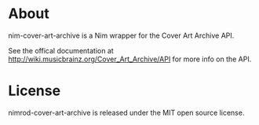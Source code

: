 About
=====

nim-cover-art-archive is a Nim wrapper for the Cover Art Archive API.

See the offical documentation at http://wiki.musicbrainz.org/Cover_Art_Archive/API for more info on the API.

License
=======

nimrod-cover-art-archive is released under the MIT open source license.
